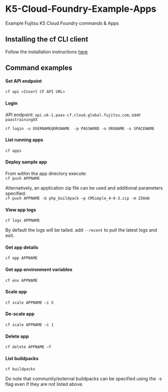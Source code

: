 # K5-Cloud-Foundry-Example-Apps
Example Fujitsu K5 Cloud Foundry commands & Apps

## Installing the cf CLI client
Follow the installation instructions [here](https://github.com/cloudfoundry/cli#installers-and-compressed-binaries)

## Command examples
#### Set API endpoint
```cf api <Insert CF API URL>```
#### Login
API endpoint: ```api.uk-1.paas-cf.cloud.global.fujitsu.com```, user ```paastrainingXX```    

```cf login -u USERNAME@ORGNAME  -p PASSWORD -o ORGNAME -s SPACENAME```

#### List running apps
```cf apps```
#### Deploy sample app
From within the app directory execute:  
```cf push APPNAME```  

Alternatively, an application zip file can be used and additional parameters specified:  
```cf push APPNAME -b php_buildpack –p CMSimple_4-6-3.zip -m 256mb```
#### View app logs
```cf logs APPNAME```

By default the logs will be tailed. add ```--recent``` to pull the latest logs and exit.
#### Get app details
```cf app APPNAME```
#### Get app environment variables
```cf env APPNAME```
#### Scale app
```cf scale APPNAME –i 5```
#### De-scale app
```cf scale APPNAME –i 1```
#### Delete app
```cf delete APPNAME –f```
#### List buildpacks
```cf buildpacks```

Do note that community/external buildpacks can be specified using the ```-b``` flag even if they are not listed above.
